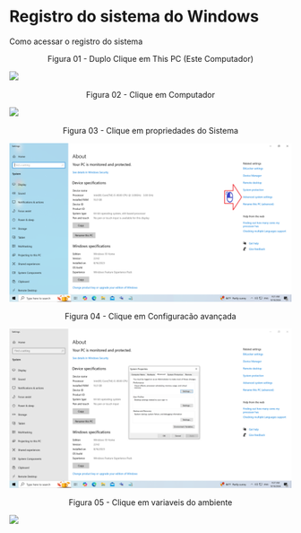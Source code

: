 # Registro do sistema do Windows

Como acessar o registro do sistema

<div align="center">
Figura 01 - Duplo Clique em This PC (Este Computador)
</div>

![](Imagens/Windows-Registro-Modo1-Img01.png)

<div align="center">
Figura 02 - Clique em Computador
</div>

![](Imagens/Windows-Registro-Modo1-Img02.png)

<div align="center">
Figura 03 - Clique em propriedades do Sistema
</div>

![](Imagens/Windows-Registro-Modo1-Img03.png)

<div align="center">
Figura 04 - Clique em Configuracão avançada
</div>

![](Imagens/Windows-Registro-Modo1-Img04.png)

<div align="center">
Figura 05 - Clique em variaveis do ambiente
</div>

![](Imagens/Windows-Registro-Modo1-Img05.png)